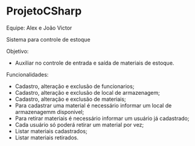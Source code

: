 # ProjetoCSharp
Equipe:
Alex e João Victor

Sistema para controle de estoque

Objetivo:
- Auxiliar no controle de entrada e saída de materiais de estoque.

Funcionalidades: 
- Cadastro, alteração e exclusão de funcionarios;
- Cadastro, alteração e exclusão de local de armazenagem;
- Cadastro, alteração e exclusão de materiais;
- Para cadastrar uma material é necessário informar um local de armazenagemm disponivel;
- Para retirar materiais é necessário informar um usuário já cadastrado;
- Cada usuário só poderá retirar um material por vez;
- Listar materiais cadastrados;
- Listar materiais retirados.




